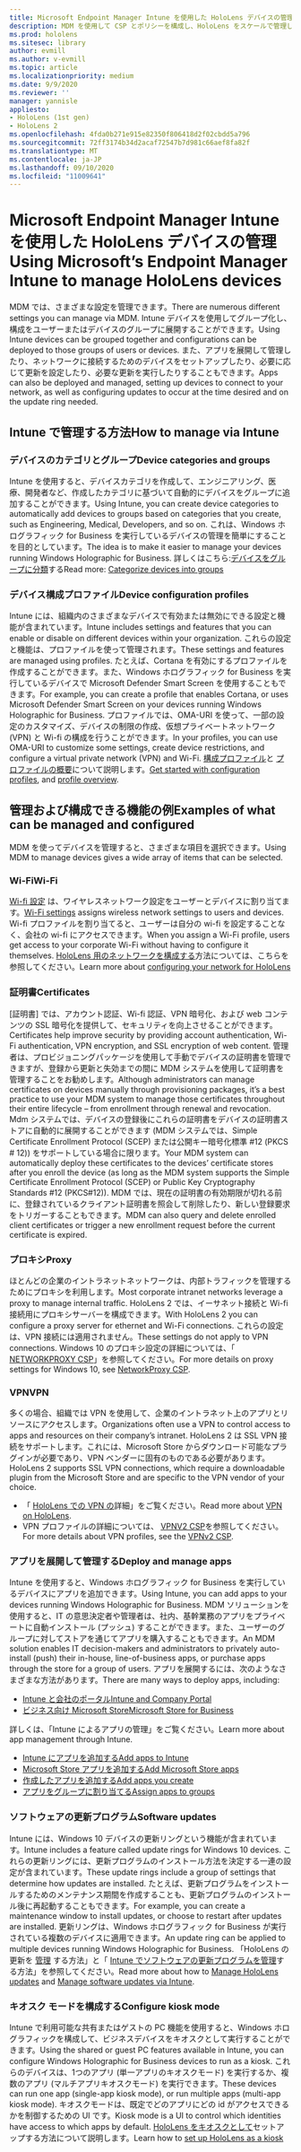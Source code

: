 ```yaml
---
title: Microsoft Endpoint Manager Intune を使用した HoloLens デバイスの管理
description: MDM を使用して CSP とポリシーを構成し、HoloLens をスケールで管理します。
ms.prod: hololens
ms.sitesec: library
author: evmill
ms.author: v-evmill
ms.topic: article
ms.localizationpriority: medium
ms.date: 9/9/2020
ms.reviewer: ''
manager: yannisle
appliesto:
- HoloLens (1st gen)
- HoloLens 2
ms.openlocfilehash: 4fda0b271e915e82350f806418d2f02cbdd5a796
ms.sourcegitcommit: 72ff3174b34d2acaf72547b7d981c66aef8fa82f
ms.translationtype: MT
ms.contentlocale: ja-JP
ms.lasthandoff: 09/10/2020
ms.locfileid: "11009641"
---
```

# <span data-ttu-id="5d57d-103">Microsoft Endpoint Manager Intune を使用した HoloLens デバイスの管理</span><span class="sxs-lookup"><span data-stu-id="5d57d-103">Using Microsoft’s Endpoint Manager Intune to manage HoloLens devices</span></span>

<span data-ttu-id="5d57d-104">MDM では、さまざまな設定を管理できます。</span><span class="sxs-lookup"><span data-stu-id="5d57d-104">There are numerous different settings you can manage via MDM.</span></span> <span data-ttu-id="5d57d-105">Intune デバイスを使用してグループ化し、構成をユーザーまたはデバイスのグループに展開することができます。</span><span class="sxs-lookup"><span data-stu-id="5d57d-105">Using Intune devices can be grouped together and configurations can be deployed to those groups of users or devices.</span></span> <span data-ttu-id="5d57d-106">また、アプリを展開して管理したり、ネットワークに接続するためのデバイスをセットアップしたり、必要に応じて更新を設定したり、必要な更新を実行したりすることもできます。</span><span class="sxs-lookup"><span data-stu-id="5d57d-106">Apps can also be deployed and managed, setting up devices to connect to your network, as well as configuring updates to occur at the time desired and on the update ring needed.</span></span> 

## <span data-ttu-id="5d57d-107">Intune で管理する方法</span><span class="sxs-lookup"><span data-stu-id="5d57d-107">How to manage via Intune</span></span>

### <span data-ttu-id="5d57d-108">デバイスのカテゴリとグループ</span><span class="sxs-lookup"><span data-stu-id="5d57d-108">Device categories and groups</span></span>
<span data-ttu-id="5d57d-109">Intune を使用すると、デバイスカテゴリを作成して、エンジニアリング、医療、開発者など、作成したカテゴリに基づいて自動的にデバイスをグループに追加することができます。</span><span class="sxs-lookup"><span data-stu-id="5d57d-109">Using Intune, you can create device categories to automatically add devices to groups based on categories that you create, such as Engineering, Medical, Developers, and so on.</span></span> <span data-ttu-id="5d57d-110">これは、Windows ホログラフィック for Business を実行しているデバイスの管理を簡単にすることを目的としています。</span><span class="sxs-lookup"><span data-stu-id="5d57d-110">The idea is to make it easier to manage your devices running Windows Holographic for Business.</span></span>
<span data-ttu-id="5d57d-111">詳しくはこちら:[デバイスをグループに分類](https://docs.microsoft.com/mem/intune/enrollment/device-group-mapping)する</span><span class="sxs-lookup"><span data-stu-id="5d57d-111">Read more: [Categorize devices into groups](https://docs.microsoft.com/mem/intune/enrollment/device-group-mapping)</span></span>

### <span data-ttu-id="5d57d-112">デバイス構成プロファイル</span><span class="sxs-lookup"><span data-stu-id="5d57d-112">Device configuration profiles</span></span>
<span data-ttu-id="5d57d-113">Intune には、組織内のさまざまなデバイスで有効または無効にできる設定と機能が含まれています。</span><span class="sxs-lookup"><span data-stu-id="5d57d-113">Intune includes settings and features that you can enable or disable on different devices within your organization.</span></span> <span data-ttu-id="5d57d-114">これらの設定と機能は、プロファイルを使って管理されます。</span><span class="sxs-lookup"><span data-stu-id="5d57d-114">These settings and features are managed using profiles.</span></span> <span data-ttu-id="5d57d-115">たとえば、Cortana を有効にするプロファイルを作成することができます。また、Windows ホログラフィック for Business を実行しているデバイスで Microsoft Defender Smart Screen を使用することもできます。</span><span class="sxs-lookup"><span data-stu-id="5d57d-115">For example, you can create a profile that enables Cortana, or uses Microsoft Defender Smart Screen on your devices running Windows Holographic for Business.</span></span>
<span data-ttu-id="5d57d-116">プロファイルでは、OMA-URI を使って、一部の設定のカスタマイズ、デバイスの制限の作成、仮想プライベートネットワーク (VPN) と Wi-fi の構成を行うことができます。</span><span class="sxs-lookup"><span data-stu-id="5d57d-116">In your profiles, you can use OMA-URI to customize some settings, create device restrictions, and configure a virtual private network (VPN) and Wi-Fi.</span></span>
<span data-ttu-id="5d57d-117">[構成プロファイル](https://docs.microsoft.com/mem/intune/configuration/device-profiles)と [プロファイルの概要](https://docs.microsoft.com/mem/intune/configuration/device-profile-create)について説明します。</span><span class="sxs-lookup"><span data-stu-id="5d57d-117">[Get started with configuration profiles](https://docs.microsoft.com/mem/intune/configuration/device-profiles), and [profile overview](https://docs.microsoft.com/mem/intune/configuration/device-profile-create).</span></span>

## <span data-ttu-id="5d57d-118">管理および構成できる機能の例</span><span class="sxs-lookup"><span data-stu-id="5d57d-118">Examples of what can be managed and configured</span></span>

<span data-ttu-id="5d57d-119">MDM を使ってデバイスを管理すると、さまざまな項目を選択できます。</span><span class="sxs-lookup"><span data-stu-id="5d57d-119">Using MDM to manage devices gives a wide array of items that can be selected.</span></span> 

### <span data-ttu-id="5d57d-120">Wi-Fi</span><span class="sxs-lookup"><span data-stu-id="5d57d-120">Wi-Fi</span></span>
<span data-ttu-id="5d57d-121">[Wi-fi 設定](https://docs.microsoft.com/mem/intune/configuration/wi-fi-settings-configure) は、ワイヤレスネットワーク設定をユーザーとデバイスに割り当てます。</span><span class="sxs-lookup"><span data-stu-id="5d57d-121">[Wi-Fi settings](https://docs.microsoft.com/mem/intune/configuration/wi-fi-settings-configure) assigns wireless network settings to users and devices.</span></span> <span data-ttu-id="5d57d-122">Wi-fi プロファイルを割り当てると、ユーザーは自分の wi-fi を設定することなく、会社の wi-fi にアクセスできます。</span><span class="sxs-lookup"><span data-stu-id="5d57d-122">When you assign a Wi-Fi profile, users get access to your corporate Wi-Fi without having to configure it themselves.</span></span>
<span data-ttu-id="5d57d-123">[HoloLens 用のネットワークを構成する](hololens-commercial-infrastructure.md)方法については、こちらを参照してください。</span><span class="sxs-lookup"><span data-stu-id="5d57d-123">Learn more about [configuring your network for HoloLens](hololens-commercial-infrastructure.md)</span></span>

### <span data-ttu-id="5d57d-124">証明書</span><span class="sxs-lookup"><span data-stu-id="5d57d-124">Certificates</span></span>
<span data-ttu-id="5d57d-125">[証明書] では、アカウント認証、Wi-fi 認証、VPN 暗号化、および web コンテンツの SSL 暗号化を提供して、セキュリティを向上させることができます。</span><span class="sxs-lookup"><span data-stu-id="5d57d-125">Certificates help improve security by providing account authentication, Wi-Fi authentication, VPN encryption, and SSL encryption of web content.</span></span> <span data-ttu-id="5d57d-126">管理者は、プロビジョニングパッケージを使用して手動でデバイスの証明書を管理できますが、登録から更新と失効までの間に MDM システムを使用して証明書を管理することをお勧めします。</span><span class="sxs-lookup"><span data-stu-id="5d57d-126">Although administrators can manage certificates on devices manually through provisioning packages, it’s a best practice to use your MDM system to manage those certificates throughout their entire lifecycle – from enrollment through renewal and revocation.</span></span> <span data-ttu-id="5d57d-127">Mdm システムでは、デバイスの登録後にこれらの証明書をデバイスの証明書ストアに自動的に展開することができます (MDM システムでは、Simple Certificate Enrollment Protocol (SCEP) または公開キー暗号化標準 #12 (PKCS # 12)) をサポートしている場合に限ります。</span><span class="sxs-lookup"><span data-stu-id="5d57d-127">Your MDM system can automatically deploy these certificates to the devices’ certificate stores after you enroll the device (as long as the MDM system supports the Simple Certificate Enrollment Protocol (SCEP) or Public Key Cryptography Standards #12 (PKCS#12)).</span></span> <span data-ttu-id="5d57d-128">MDM では、現在の証明書の有効期限が切れる前に、登録されているクライアント証明書を照会して削除したり、新しい登録要求をトリガーすることもできます。</span><span class="sxs-lookup"><span data-stu-id="5d57d-128">MDM can also query and delete enrolled client certificates or trigger a new enrollment request before the current certificate is expired.</span></span> 

### <span data-ttu-id="5d57d-129">プロキシ</span><span class="sxs-lookup"><span data-stu-id="5d57d-129">Proxy</span></span>
<span data-ttu-id="5d57d-130">ほとんどの企業のイントラネットネットワークは、内部トラフィックを管理するためにプロキシを利用します。</span><span class="sxs-lookup"><span data-stu-id="5d57d-130">Most corporate intranet networks leverage a proxy to manage internal traffic.</span></span> <span data-ttu-id="5d57d-131">HoloLens 2 では、イーサネット接続と Wi-fi 接続用にプロキシサーバーを構成できます。</span><span class="sxs-lookup"><span data-stu-id="5d57d-131">With HoloLens 2 you can configure a proxy server for ethernet and Wi-Fi connections.</span></span> <span data-ttu-id="5d57d-132">これらの設定は、VPN 接続には適用されません。</span><span class="sxs-lookup"><span data-stu-id="5d57d-132">These settings do not apply to VPN connections.</span></span> <span data-ttu-id="5d57d-133">Windows 10 のプロキシ設定の詳細については、「 [NETWORKPROXY CSP](https://docs.microsoft.com/windows/client-management/mdm/networkproxy-csp)」を参照してください。</span><span class="sxs-lookup"><span data-stu-id="5d57d-133">For more details on proxy settings for Windows 10, see [NetworkProxy CSP](https://docs.microsoft.com/windows/client-management/mdm/networkproxy-csp).</span></span>

### <span data-ttu-id="5d57d-134">VPN</span><span class="sxs-lookup"><span data-stu-id="5d57d-134">VPN</span></span>
<span data-ttu-id="5d57d-135">多くの場合、組織では VPN を使用して、企業のイントラネット上のアプリとリソースにアクセスします。</span><span class="sxs-lookup"><span data-stu-id="5d57d-135">Organizations often use a VPN to control access to apps and resources on their company’s intranet.</span></span> <span data-ttu-id="5d57d-136">HoloLens 2 は SSL VPN 接続をサポートします。これには、Microsoft Store からダウンロード可能なプラグインが必要であり、VPN ベンダーに固有のものである必要があります。</span><span class="sxs-lookup"><span data-stu-id="5d57d-136">HoloLens 2 supports SSL VPN connections, which require a downloadable plugin from the Microsoft Store and are specific to the VPN vendor of your choice.</span></span> 
- <span data-ttu-id="5d57d-137">「 [HoloLens での VPN の](hololens-network.md#vpn)詳細」をご覧ください。</span><span class="sxs-lookup"><span data-stu-id="5d57d-137">Read more about [VPN on HoloLens](hololens-network.md#vpn).</span></span>
- <span data-ttu-id="5d57d-138">VPN プロファイルの詳細については、 [VPNV2 CSP](https://docs.microsoft.com/windows/client-management/mdm/vpnv2-csp)を参照してください。</span><span class="sxs-lookup"><span data-stu-id="5d57d-138">For more details about VPN profiles, see the [VPNv2 CSP](https://docs.microsoft.com/windows/client-management/mdm/vpnv2-csp).</span></span>

### <span data-ttu-id="5d57d-139">アプリを展開して管理する</span><span class="sxs-lookup"><span data-stu-id="5d57d-139">Deploy and manage apps</span></span>
<span data-ttu-id="5d57d-140">Intune を使用すると、Windows ホログラフィック for Business を実行しているデバイスにアプリを追加できます。</span><span class="sxs-lookup"><span data-stu-id="5d57d-140">Using Intune, you can add apps to your devices running Windows Holographic for Business.</span></span> <span data-ttu-id="5d57d-141">MDM ソリューションを使用すると、IT の意思決定者や管理者は、社内、基幹業務のアプリをプライベートに自動インストール (プッシュ) することができます。また、ユーザーのグループに対してストアを通じてアプリを購入することもできます。</span><span class="sxs-lookup"><span data-stu-id="5d57d-141">An MDM solution enables IT decision-makers and administrators to privately auto-install (push) their in-house, line-of-business apps, or purchase apps through the store for a group of users.</span></span> <span data-ttu-id="5d57d-142">アプリを展開するには、次のようなさまざまな方法があります。</span><span class="sxs-lookup"><span data-stu-id="5d57d-142">There are many ways to deploy apps, including:</span></span>
-   [<span data-ttu-id="5d57d-143">Intune と会社のポータル</span><span class="sxs-lookup"><span data-stu-id="5d57d-143">Intune and Company Portal</span></span>]( app-deploy-intune.md)
-   [<span data-ttu-id="5d57d-144">ビジネス向け Microsoft Store</span><span class="sxs-lookup"><span data-stu-id="5d57d-144">Microsoft Store for Business</span></span>]( app-deploy-store-business.md)

<span data-ttu-id="5d57d-145">詳しくは、「Intune によるアプリの管理」をご覧ください。</span><span class="sxs-lookup"><span data-stu-id="5d57d-145">Learn more about app management through Intune.</span></span>
-   [<span data-ttu-id="5d57d-146">Intune にアプリを追加する</span><span class="sxs-lookup"><span data-stu-id="5d57d-146">Add apps to Intune</span></span>](https://docs.microsoft.com/mem/intune/apps/apps-add)
-   [<span data-ttu-id="5d57d-147">Microsoft Store アプリを追加する</span><span class="sxs-lookup"><span data-stu-id="5d57d-147">Add Microsoft Store apps</span></span>](https://docs.microsoft.com/mem/intune/apps/store-apps-windows)
-   [<span data-ttu-id="5d57d-148">作成したアプリを追加する</span><span class="sxs-lookup"><span data-stu-id="5d57d-148">Add apps you create</span></span>](https://docs.microsoft.com/mem/intune/apps/lob-apps-windows)
- [<span data-ttu-id="5d57d-149">アプリをグループに割り当てる</span><span class="sxs-lookup"><span data-stu-id="5d57d-149">Assign apps to groups</span></span>](https://docs.microsoft.com/mem/intune/apps/apps-deploy)

### <span data-ttu-id="5d57d-150">ソフトウェアの更新プログラム</span><span class="sxs-lookup"><span data-stu-id="5d57d-150">Software updates</span></span>
<span data-ttu-id="5d57d-151">Intune には、Windows 10 デバイスの更新リングという機能が含まれています。</span><span class="sxs-lookup"><span data-stu-id="5d57d-151">Intune includes a feature called update rings for Windows 10 devices.</span></span> <span data-ttu-id="5d57d-152">これらの更新リングには、更新プログラムのインストール方法を決定する一連の設定が含まれています。</span><span class="sxs-lookup"><span data-stu-id="5d57d-152">These update rings include a group of settings that determine how updates are installed.</span></span> <span data-ttu-id="5d57d-153">たとえば、更新プログラムをインストールするためのメンテナンス期間を作成することも、更新プログラムのインストール後に再起動することもできます。</span><span class="sxs-lookup"><span data-stu-id="5d57d-153">For example, you can create a maintenance window to install updates, or choose to restart after updates are installed.</span></span> <span data-ttu-id="5d57d-154">更新リングは、Windows ホログラフィック for Business が実行されている複数のデバイスに適用できます。</span><span class="sxs-lookup"><span data-stu-id="5d57d-154">An update ring can be applied to multiple devices running Windows Holographic for Business.</span></span>
<span data-ttu-id="5d57d-155">「HoloLens の更新を [管理](hololens-updates.md) する方法」と「 [Intune でソフトウェアの更新プログラムを管理](https://docs.microsoft.com/mem/intune/protect/windows-update-for-business-configure)する方法」を参照してください。</span><span class="sxs-lookup"><span data-stu-id="5d57d-155">Read more about how to [Manage HoloLens updates](hololens-updates.md) and [Manage software updates via Intune](https://docs.microsoft.com/mem/intune/protect/windows-update-for-business-configure).</span></span>

### <span data-ttu-id="5d57d-156">キオスク モードを構成する</span><span class="sxs-lookup"><span data-stu-id="5d57d-156">Configure kiosk mode</span></span>
<span data-ttu-id="5d57d-157">Intune で利用可能な共有またはゲストの PC 機能を使用すると、Windows ホログラフィックを構成して、ビジネスデバイスをキオスクとして実行することができます。</span><span class="sxs-lookup"><span data-stu-id="5d57d-157">Using the shared or guest PC features available in Intune, you can configure Windows Holographic for Business devices to run as a kiosk.</span></span> <span data-ttu-id="5d57d-158">これらのデバイスは、1つのアプリ (単一アプリのキオスクモード) を実行するか、複数のアプリ (マルチアプリキオスクモード) を実行できます。</span><span class="sxs-lookup"><span data-stu-id="5d57d-158">These devices can run one app (single-app kiosk mode), or run multiple apps (multi-app kiosk mode).</span></span> <span data-ttu-id="5d57d-159">キオスクモードは、既定でどのアプリにどの id がアクセスできるかを制御するための UI です。</span><span class="sxs-lookup"><span data-stu-id="5d57d-159">Kiosk mode is a UI to control which identities have access to which apps by default.</span></span>
<span data-ttu-id="5d57d-160">[HoloLens をキオスクとして]( hololens-kiosk.md)セットアップする方法について説明します。</span><span class="sxs-lookup"><span data-stu-id="5d57d-160">Learn how to [set up HoloLens as a kiosk]( hololens-kiosk.md)</span></span>

